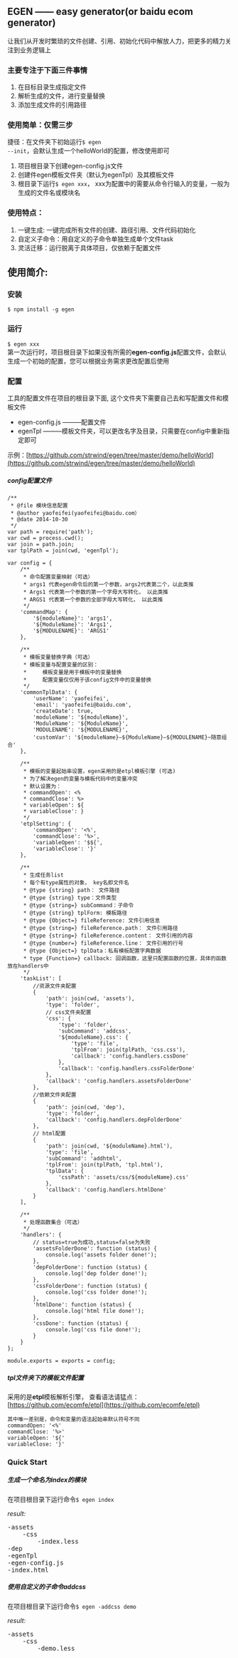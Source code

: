 ## EGEN —— easy generator(or baidu ecom generator)
让我们从开发时繁琐的文件创建、引用、初始化代码中解放人力，把更多的精力关注到业务逻辑上

### 主要专注于下面三件事情
<ol>
    <li>在目标目录生成指定文件</li>
    <li>解析生成的文件，进行变量替换</li>
    <li>添加生成文件的引用路径</li>
</ol>

### 使用简单：仅需三步
捷径：在文件夹下初始运行<code>$ egen --init</code>，会默认生成一个helloWorld的配置，修改使用即可 
<ol>
    <li>项目根目录下创建egen-config.js文件</li>
    <li>创建件egen模板文件夹（默认为egenTpl）及其模板文件</li>
    <li>根目录下运行<code>$ egen xxx</code>， xxx为配置中的需要从命令行输入的变量，一般为生成的文件名或模块名</li>
</ol>


### 使用特点：
<ol>
    <li>一键生成: 一键完成所有文件的创建、路径引用、文件代码初始化</li>
    <li>自定义子命令：用自定义的子命令单独生成单个文件task</li>
    <li>灵活迁移：运行脱离于具体项目，仅依赖于配置文件</li>
</ol>

## 使用简介:
### 安装
<code>$ npm install -g egen</code>

### 运行
<code>$ egen xxx</code>  
第一次运行时，项目根目录下如果没有所需的**egen-config.js**配置文件，会默认生成一个初始的配置，您可以根据业务需求更改配置后使用

### 配置
工具的配置文件在项目的根目录下面, 这个文件夹下需要自己去和写配置文件和模板文件
<ul>
    <li>egen-config.js  ———配置文件</li>
    <li>egenTpl   ———模板文件夹，可以更改名字及目录，只需要在config中重新指定即可</li>
</ul>  

示例：[https://github.com/strwind/egen/tree/master/demo/helloWorld](https://github.com/strwind/egen/tree/master/demo/helloWorld)

##### config配置文件

    /**
     * @file 模块信息配置
     * @author yaofeifei(yaofeifei@baidu.com）
     * @date 2014-10-30 
     */
    var path = require('path');
    var cwd = process.cwd();
    var join = path.join;
    var tplPath = join(cwd, 'egenTpl');
    
    var config = {
        /**
         * 命令配置变量映射（可选）
         * args1 代表egen命令后的第一个参数，args2代表第二个，以此类推 
         * Args1 代表第一个参数的第一个字母大写转化， 以此类推
         * ARGS1 代表第一个参数的全部字母大写转化， 以此类推
         */
        'commandMap': {
            '${moduleName}': 'args1',
            '${ModuleName}': 'Args1',
            '${MODULENAME}': 'ARGS1'
        },
        
        /**
         * 模板变量替换字典（可选）
         * 模板变量与配置变量的区别：
         *     模板变量是用于模板中的变量替换
         *     配置变量仅仅用于该config文件中的变量替换
         */
        'commonTplData': {
            'userName': 'yaofeifei',
            'email': 'yaofeifei@baidu.com',
            'createDate': true,
            'moduleName': '${moduleName}',
            'ModuleName': '${ModuleName}',
            'MODULENAME': '${MODULENAME}',
            'customVar': '${moduleName}—${ModuleName}—${MODULENAME}~随意组合'
        },
        
        /**
         * 模板的变量起始串设置，egen采用的是etpl模板引擎 (可选)
         * 为了解决egen的变量与模板代码中的变量冲突
         * 默认设置为：
         * commandOpen': <%
         * commandClose': %>
         * variableOpen': ${
         * variableClose': }
         */
        'etplSetting': {
            'commandOpen': '<%',
            'commandClose': '%>',
            'variableOpen': '$${',
            'variableClose': '}'
        },
        
        /**
         * 生成任务list
         * 每个有type属性的对象， key名即文件名
         * @type {string} path： 文件路径
         * @type {string} type：文件类型
         * @type {string=} subCommand：子命令
         * @type {string} tplForm: 模板路径
         * @type {Object=} fileReference: 文件引用信息
         * @type {string=} fileReference.path： 文件引用路径
         * @type {string=} fileReference.content： 文件引用的内容
         * @type {number=} fileReference.line： 文件引用的行号
         * @type {Object=} tplData：私有模板配置字典数据
         * type {Function=} callback: 回调函数，这里只配置函数的位置，具体的函数放在handlers中
         */
        'taskList': [
            //资源文件夹配置
            {
                'path': join(cwd, 'assets'),
                'type': 'folder',
                // css文件夹配置
                'css': {
                    'type': 'folder',
                    'subCommand': 'addcss',
                    '${moduleName}.css': {
                        'type': 'file',
                        'tplFrom': join(tplPath, 'css.css'),
                        'callback': 'config.handlers.cssDone'
                    },
                    'callback': 'config.handlers.cssFolderDone'
                },
                'callback': 'config.handlers.assetsFolderDone'
            },
            //依赖文件夹配置
            {
                'path': join(cwd, 'dep'),
                'type': 'folder',
                'callback': 'config.handlers.depFolderDone'
            },
            // html配置
            {
                'path': join(cwd, '${moduleName}.html'),
                'type': 'file',
                'subCommand': 'addhtml',
                'tplFrom': join(tplPath, 'tpl.html'),
                'tplData': {
                    'cssPath': 'assets/css/${moduleName}.css'
                },
                'callback': 'config.handlers.htmlDone'
            }
        ],
        
        /**
         * 处理函数集合（可选）
         */
        'handlers': {
            // status=true为成功,status=false为失败
            'assetsFolderDone': function (status) {
                console.log('assets folder done!');
            },
            'depFolderDone': function (status) {
                console.log('dep folder done!');
            },
            'cssFolderDone': function (status) {
                console.log('css folder done!');
            },
            'htmlDone': function (status) {
                console.log('html file done!');
            },
            'cssDone': function (status) {
                console.log('css file done!');
            }
        }
    };
    
    module.exports = exports = config;

##### **tpl文件夹**下的模板文件配置
采用的是**etpl**模板解析引擎，
    查看语法请猛点：[https://github.com/ecomfe/etpl](https://github.com/ecomfe/etpl)
    
    其中唯一差别是，命令和变量的语法起始串默认符号不同
    commandOpen: '<%'
    commandClose: '%>'
    variableOpen: '${'
    variableClose: '}'

### Quick Start

##### 生成一个命名为**index**的模块

在项目根目录下运行命令<code>$ egen index</code>

*result:*
<pre>
-assets
    -css
        -index.less
-dep
-egenTpl
-egen-config.js
-index.html
</pre>

##### 使用自定义的子命令addcss

在项目根目录下运行命令<code>$ egen -addcss demo</code>

*result:*
<pre>
-assets
    -css
        -demo.less
</pre>

